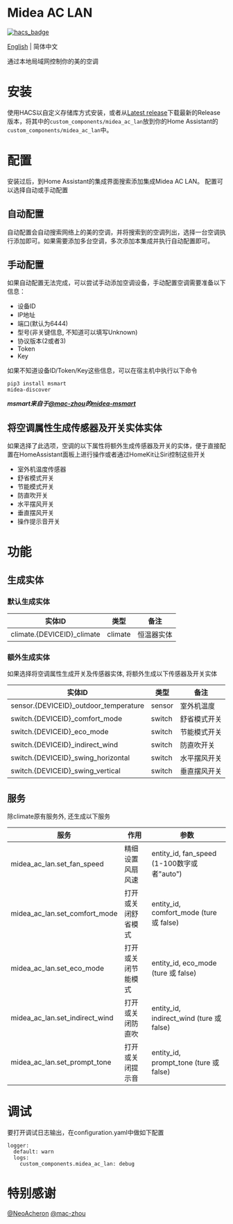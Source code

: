 # Midea AC LAN
[![hacs_badge](https://img.shields.io/badge/HACS-Custom-orange.svg)](https://github.com/custom-components/hacs)

[English](https://github.com/georgezhao2010/midea_ac_lan/blob/master/README.md) | 简体中文

通过本地局域网控制你的美的空调

# 安装
使用HACS以自定义存储库方式安装，或者从[Latest release](https://github.com/georgezhao2010/midea_ac_lan/releases/latest)下载最新的Release版本，将其中的`custom_components/midea_ac_lan`放到你的Home Assistant的`custom_components/midea_ac_lan`中。

# 配置
安装过后，到Home Assistant的集成界面搜索添加集成Midea AC LAN。
配置可以选择自动或手动配置

## 自动配置
自动配置会自动搜索网络上的美的空调，并将搜索到的空调列出，选择一台空调执行添加即可。如果需要添加多台空调，多次添加本集成并执行自动配置即可。

## 手动配置
如果自动配置无法完成，可以尝试手动添加空调设备，手动配置空调需要准备以下信息：
- 设备ID
- IP地址
- 端口(默认为6444)
- 型号(非关键信息, 不知道可以填写Unknown)
- 协议版本(2或者3)
- Token
- Key

如果不知道设备ID/Token/Key这些信息，可以在宿主机中执行以下命令
```
pip3 install msmart
midea-discover
```
***msmart来自于[@mac-zhou](https://github.com/mac-zhou)的[midea-msmart](https://github.com/mac-zhou/midea-msmart)***

## 将空调属性生成传感器及开关实体实体

如果选择了此选项，空调的以下属性将额外生成传感器及开关的实体，便于直接配置在HomeAssistant面板上进行操作或者通过HomeKit让Siri控制这些开关
- 室外机温度传感器
- 舒省模式开关
- 节能模式开关
- 防直吹开关
- 水平摆风开关
- 垂直摆风开关
- 操作提示音开关

# 功能
## 生成实体
### 默认生成实体
实体ID | 类型 | 备注
--- | --- | ---
climate.{DEVICEID}_climate | climate | 恒温器实体

### 额外生成实体
如果选择将空调属性生成开关及传感器实体, 将额外生成以下传感器及开关实体

实体ID | 类型 | 备注
--- | --- | ---
sensor.{DEVICEID}_outdoor_temperature | sensor | 室外机温度
switch.{DEVICEID}_comfort_mode | switch | 舒省模式开关
switch.{DEVICEID}_eco_mode | switch | 节能模式开关
switch.{DEVICEID}_indirect_wind | switch | 防直吹开关
switch.{DEVICEID}_swing_horizontal | switch | 水平摆风开关
switch.{DEVICEID}_swing_vertical | switch | 垂直摆风开关

## 服务
除climate原有服务外, 还生成以下服务

服务 | 作用 |参数 
--- | --- |--- 
midea_ac_lan.set_fan_speed | 精细设置风扇风速 | entity_id, fan_speed (1-100数字或者"auto")
midea_ac_lan.set_comfort_mode | 打开或关闭舒省模式 | entity_id, comfort_mode (ture 或 false)
midea_ac_lan.set_eco_mode | 打开或关闭节能模式 | entity_id, eco_mode (ture 或 false)
midea_ac_lan.set_indirect_wind | 打开或关闭防直吹 | entity_id, indirect_wind (ture 或 false)
midea_ac_lan.set_prompt_tone | 打开或关闭提示音 | entity_id, prompt_tone (ture 或 false)

# 调试
要打开调试日志输出，在configuration.yaml中做如下配置
```
logger:
  default: warn
  logs:
    custom_components.midea_ac_lan: debug
```

# 特别感谢

[@NeoAcheron](https://github.com/NeoAcheron/midea-ac-py)
[@mac-zhou](https://github.com/mac-zhou/midea-msmart)


